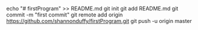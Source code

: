 echo "# firstProgram" >> README.md
git init
git add README.md
git commit -m "first commit"
git remote add origin https://github.com/shannonduffy/firstProgram.git
git push -u origin master
